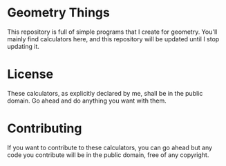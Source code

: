 # Geometry Things
This repository is full of simple programs that I create for geometry. You'll mainly find calculators here, and this repository will be updated until I stop updating it.

# License
These calculators, as explicitly declared by me, shall be in the public domain. Go ahead and do anything you want with them.

# Contributing
If you want to contribute to these calculators, you can go ahead but any code you contribute will be in the public domain, free of any copyright.
